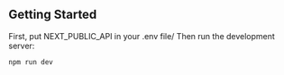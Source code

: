 ## Getting Started

First, put NEXT_PUBLIC_API in your .env file/
Then run the development server:

```bash
npm run dev
```
